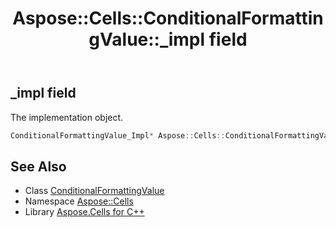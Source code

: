 ﻿---
title: Aspose::Cells::ConditionalFormattingValue::_impl field
linktitle: _impl
second_title: Aspose.Cells for C++ API Reference
description: 'Aspose::Cells::ConditionalFormattingValue::_impl field. The implementation object in C++.'
type: docs
weight: 1000
url: /cpp/aspose.cells/conditionalformattingvalue/_impl/
---
## _impl field


The implementation object.

```cpp
ConditionalFormattingValue_Impl* Aspose::Cells::ConditionalFormattingValue::_impl
```

## See Also

* Class [ConditionalFormattingValue](../)
* Namespace [Aspose::Cells](../../)
* Library [Aspose.Cells for C++](../../../)

